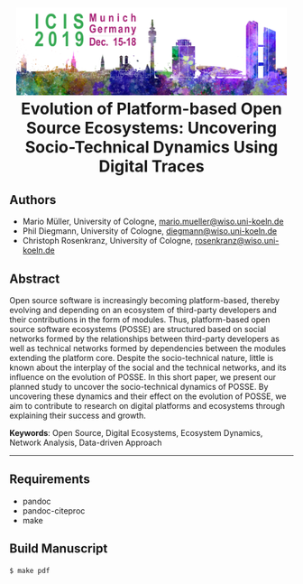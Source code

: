 <h1 align="center">
  <a href="https://icis2019.aisconferences.org/">
    <img alt="ICIS 2019 Banner" src="assets/banner-icis-2019.jpg" width="480" />
  </a></br>
  Evolution of Platform-based Open Source Ecosystems: Uncovering Socio-Technical Dynamics Using Digital Traces </br>
</h1>

## Authors

- Mario Müller, University of Cologne, mario.mueller@wiso.uni-koeln.de
- Phil Diegmann, University of Cologne, diegmann@wiso.uni-koeln.de
- Christoph Rosenkranz, University of Cologne, rosenkranz@wiso.uni-koeln.de

## Abstract

Open source software is increasingly becoming platform-based, thereby evolving and depending on an ecosystem of third-party developers and their contributions in the form of modules. Thus, platform-based open source software ecosystems (POSSE) are structured based on social networks formed by the relationships between third-party developers as well as technical networks formed by dependencies between the modules extending the platform core. Despite the socio-technical nature, little is known about the interplay of the social and the technical networks, and its influence on the evolution of POSSE. In this short paper, we present our planned study to uncover the socio-technical dynamics of POSSE. By uncovering these dynamics and their effect on the evolution of POSSE, we aim to contribute to research on digital platforms and ecosystems through explaining their success and growth.

**Keywords**: Open Source, Digital Ecosystems, Ecosystem Dynamics, Network Analysis, Data-driven Approach

---

## Requirements

- pandoc
- pandoc-citeproc
- make

## Build Manuscript

```console
$ make pdf
```
